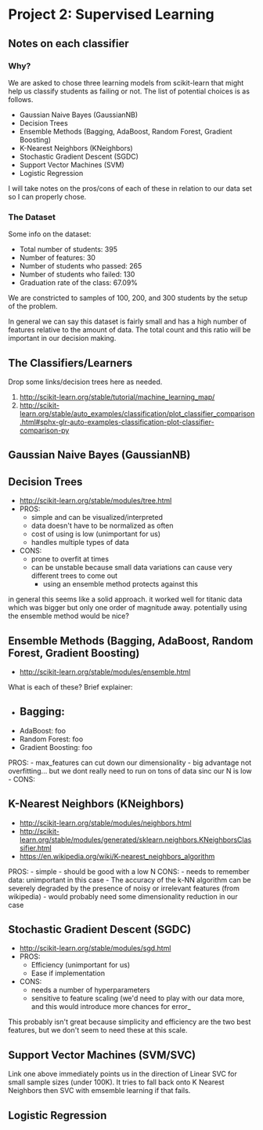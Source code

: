# Project 2: Supervised Learning
## Notes on each classifier

### Why?

We are asked to chose three learning models from scikit-learn that might help us classify students as failing or not.
The list of potential choices is as follows.

- Gaussian Naive Bayes (GaussianNB)
- Decision Trees
- Ensemble Methods (Bagging, AdaBoost, Random Forest, Gradient Boosting)
- K-Nearest Neighbors (KNeighbors)
- Stochastic Gradient Descent (SGDC)
- Support Vector Machines (SVM)
- Logistic Regression

I will take notes on the pros/cons of each of these in relation to our data set so I can properly chose.

### The Dataset

Some info on the dataset:

- Total number of students: 395
- Number of features: 30
- Number of students who passed: 265
- Number of students who failed: 130
- Graduation rate of the class: 67.09%

We are constricted to samples of 100, 200, and 300 students by the setup of the problem.

In general we can say this dataset is fairly small and has a high number of features relative to the amount of data. The total count and this ratio will be important in our decision making.

## The Classifiers/Learners

Drop some links/decision trees here as needed.
1. http://scikit-learn.org/stable/tutorial/machine_learning_map/
2. http://scikit-learn.org/stable/auto_examples/classification/plot_classifier_comparison.html#sphx-glr-auto-examples-classification-plot-classifier-comparison-py


## Gaussian Naive Bayes (GaussianNB)







## Decision Trees
  - http://scikit-learn.org/stable/modules/tree.html
  - PROS:
    - simple and can be visualized/interpreted
    - data doesn't have to be normalized as often
    - cost of using is low (unimportant for us)
    - handles multiple types of data
  - CONS:
    - prone to overfit at times
    - can be unstable because small data variations can cause very different trees to come out
      - using an ensemble method protects against this

  in general this seems like a solid approach. it worked well for titanic data which was bigger but only one order of magnitude away. potentially using the ensemble method would be nice?








## Ensemble Methods (Bagging, AdaBoost, Random Forest, Gradient Boosting)

  - http://scikit-learn.org/stable/modules/ensemble.html

  What is each of these? Brief explainer:
  - Bagging:
    - 
  - AdaBoost: foo
  - Random Forest: foo
  - Gradient Boosting: foo

  PROS:
    - max_features can cut down our dimensionality
    - big advantage not overfitting... but we dont really
      need to run on tons of data sinc our N is low
    -
  CONS:







## K-Nearest Neighbors (KNeighbors)
  - http://scikit-learn.org/stable/modules/neighbors.html
  - http://scikit-learn.org/stable/modules/generated/sklearn.neighbors.KNeighborsClassifier.html
  - https://en.wikipedia.org/wiki/K-nearest_neighbors_algorithm

  PROS:
    - simple
    - should be good with a low N
  CONS:
    - needs to remember data: unimportant in this case
    - The accuracy of the k-NN algorithm can be severely degraded by the presence of noisy or irrelevant features (from wikipedia)
      - would probably need some dimensionality reduction in our case

## Stochastic Gradient Descent (SGDC)

  - http://scikit-learn.org/stable/modules/sgd.html
  - PROS:
    - Efficiency (unimportant for us)
    - Ease if implementation
  - CONS:
    - needs a number of hyperparameters
    - sensitive to feature scaling (we'd need to play with our data more, and this would introduce more chances for error_

  This probably isn't great because simplicity and efficiency are the two best features, but we don't seem to need these at this scale.









## Support Vector Machines (SVM/SVC)

Link one above immediately points us in the direction of Linear SVC for small sample sizes (under 100K). It tries to fall back onto K Nearest Neighbors then SVC with emsemble learning if that fails.










## Logistic Regression